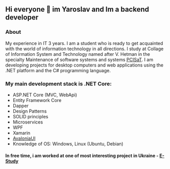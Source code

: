 ## Hi everyone 👋 im Yaroslav and Im a backend developer
### About
My experience in IT 3 years. I am a student who is ready to get acquainted with the world of information technology in all directions. I study at Collage of Information System and Technology named after V. Hetman in the specialty Maintenance of software systems and systems [PCISaT](https://www.kisit.kneu.edu.ua). I am developing projects for desktop computers and web applications using the .NET platform and the C# programming language. 

### My main development stack is .NET Core:
 * ASP.NET Core (MVC, WebApi)
 * Entity Framework Core
 * Dapper
 * Design Patterns
 * SOLID principles
 * Microservices
 * WPF
 * Xamarin
 * [AvaloniaUI](https://github.com/AvaloniaUI/Avalonia)
 * Knowledge of OS: Windows, Linux (Ubuntu, Debian)
 
#### In free time, i am worked at one of most interesting project in Ukraine - [E-Study](https://github.com/Yaroslav08/EStudy)
